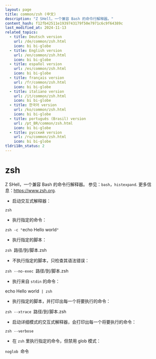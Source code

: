 ```yaml
---
layout: page
title: common/zsh (中文)
description: "Z SHell，一个兼容 Bash 的命令行解释器。"
content_hash: f12fb42511e1939743179f50e7971c6c9f64389c
last_modified_at: 2024-11-13
related_topics:
  - title: Deutsch version
    url: /de/common/zsh.html
    icon: bi bi-globe
  - title: English version
    url: /en/common/zsh.html
    icon: bi bi-globe
  - title: español version
    url: /es/common/zsh.html
    icon: bi bi-globe
  - title: français version
    url: /fr/common/zsh.html
    icon: bi bi-globe
  - title: italiano version
    url: /it/common/zsh.html
    icon: bi bi-globe
  - title: 한국어 version
    url: /ko/common/zsh.html
    icon: bi bi-globe
  - title: português (Brasil) version
    url: /pt_BR/common/zsh.html
    icon: bi bi-globe
  - title: русский version
    url: /ru/common/zsh.html
    icon: bi bi-globe
tldri18n_status: 2
---
```

# zsh

Z SHell，一个兼容 Bash 的命令行解释器。
参见：`bash`，`histexpand`.
更多信息：<https://www.zsh.org>.

- 启动交互式解释器：

`zsh`

- 执行指定的命令：

`zsh -c "`<span class="tldr-var badge badge-pill bg-dark-lm bg-white-dm text-white-lm text-dark-dm font-weight-bold">echo Hello world</span>`"`

- 执行指定的脚本：

`zsh `<span class="tldr-var badge badge-pill bg-dark-lm bg-white-dm text-white-lm text-dark-dm font-weight-bold">路径/到/脚本.zsh</span>

- 不执行指定的脚本，只检查其语法错误：

`zsh --no-exec `<span class="tldr-var badge badge-pill bg-dark-lm bg-white-dm text-white-lm text-dark-dm font-weight-bold">路径/到/脚本.zsh</span>

- 执行来自 `stdin` 的命令：

<span class="tldr-var badge badge-pill bg-dark-lm bg-white-dm text-white-lm text-dark-dm font-weight-bold">echo Hello world</span>` | zsh`

- 执行指定的脚本，并打印出每一个将要执行的命令：

`zsh --xtrace `<span class="tldr-var badge badge-pill bg-dark-lm bg-white-dm text-white-lm text-dark-dm font-weight-bold">路径/到/脚本.zsh</span>

- 启动详细模式的交互式解释器，会打印出每一个将要执行的命令：

`zsh --verbose`

- 在 `zsh` 里执行指定的命令，但禁用 glob 模式：

`noglob `<span class="tldr-var badge badge-pill bg-dark-lm bg-white-dm text-white-lm text-dark-dm font-weight-bold">命令</span>
